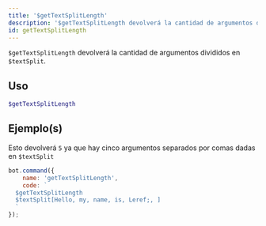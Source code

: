 ```yaml
---
title: '$getTextSplitLength'
description: '$getTextSplitLength devolverá la cantidad de argumentos dados.'
id: getTextSplitLength
---
```


`$getTextSplitLength` devolverá la cantidad de argumentos divididos en `$textSplit`.

## Uso

```php
$getTextSplitLength
```

## Ejemplo(s)

Esto devolverá `5` ya que hay cinco argumentos separados por comas dadas en `$textSplit`

```javascript
bot.command({
    name: 'getTextSplitLength',
    code: `
  $getTextSplitLength
  $textSplit[Hello, my, name, is, Leref;, ]
  `
});
```

